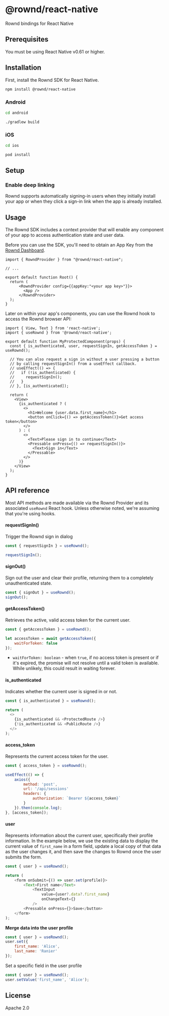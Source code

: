 # @rownd/react-native

Rownd bindings for React Native

## Prerequisites
You must be using React Native v0.61 or higher.

## Installation

First, install the Rownd SDK for React Native.

```sh
npm install @rownd/react-native
```

### Android

```sh
cd android
```
```sh
./gradlew build
```

### iOS

```sh
cd ios
```
```sh
pod install
```

## Setup

### Enable deep linking
Rownd supports automatically signing-in users when they initially install your
app or when they click a sign-in link when the app is already installed. 


## Usage
The Rownd SDK includes a context provider that will enable any component of your app to access authentication state and user data.

Before you can use the SDK, you'll need to obtain an App Key from the [Rownd Dashboard](https://app.rownd.io).

```tsx
import { RowndProvider } from "@rownd/react-native";

// ...

export default function Root() {
  return (
      <RowndProvider config={{appKey:"<your app key>"}}>
        <App />
      </RowndProvider>
  );
}
```

Later on within your app's components, you can use the Rownd hook to access the Rownd browser API:

```tsx
import { View, Text } from 'react-native';
import { useRownd } from '@rownd/react-native';

export default function MyProtectedComponent(props) {
  const { is_authenticated, user, requestSignIn, getAccessToken } = useRownd();

  // You can also request a sign in without a user pressing a button
  // by calling requestSignIn() from a useEffect callback.
  // useEffect(() => {
  //   if (!is_authenticated) {
  //     requestSignIn();
  //   }
  // }, [is_authenticated]);

  return (
    <View>
      {is_authenticated ? (
        <>
          <h1>Welcome {user.data.first_name}</h1>
          <button onClick={() => getAccessToken()}>Get access token</button>
        </>
      ) : (
        <>
          <Text>Please sign in to continue</Text>
          <Pressable onPress={() => requestSignIn()}>
            <Text>Sign in</Text>
          </Pressable>
        </>
      )}
    </View>
  );
}
```

## API reference

Most API methods are made available via the Rownd Provider and its associated `useRownd` React hook. Unless otherwise noted, we're assuming that you're using hooks.

#### requestSignIn()

Trigger the Rownd sign in dialog

```javascript
const { requestSignIn } = useRownd();

requestSignIn();
```

#### signOut()

Sign out the user and clear their profile, returning them to a completely unauthenticated state.

```javascript
const { signOut } = useRownd();
signOut();
```

#### **getAccessToken()**

Retrieves the active, valid access token for the current user.&#x20;

```javascript
const { getAccessToken } = useRownd();

let accessToken = await getAccessToken({
    waitForToken: false
});
```

* `waitForToken: boolean` - when `true`, if no access token is present or if it's expired, the promise will not resolve until a valid token is available. While unlikely, this could result in waiting forever.

#### is\_authenticated

Indicates whether the current user is signed in or not.

```javascript
const { is_authenticated } = useRownd();

return (
  <>
    {is_authenticated && <ProtectedRoute />}
    {!is_authenticated && <PublicRoute />}
  </>
);
```

#### access\_token

Represents the current access token for the user.

```javascript
const { access_token } = useRownd();

useEffect(() => {
    axios({
        method: 'post',
        url: '/api/sessions'
        headers: {
            authorization: `Bearer ${access_token}`
        }
    }).then(console.log);
}, [access_token]);
```

#### user

Represents information about the current user, specifically their profile information. In the example below, we use the existing data to display the current value of `first_name` in a form field, update a local copy of that data as the user changes it, and then save the changes to Rownd once the user submits the form.

```javascript
const { user } = useRownd();

return (
    <form onSubmit={() => user.set(profile)}>
        <Text>First name</Text>
            <TextInput
                value={user?.data?.first_name}
                onChangeText={}
            />
        <Pressable onPress={}>Save</button>
    </form>
);
```

**Merge data into the user profile**

```javascript
const { user } = useRownd();
user.set({
    first_name: 'Alice',
    last_name: 'Ranier'
});
```

Set a specific field in the user profile

```javascript
const { user } = useRownd();
user.setValue('first_name', 'Alice');
```

## License

Apache 2.0
